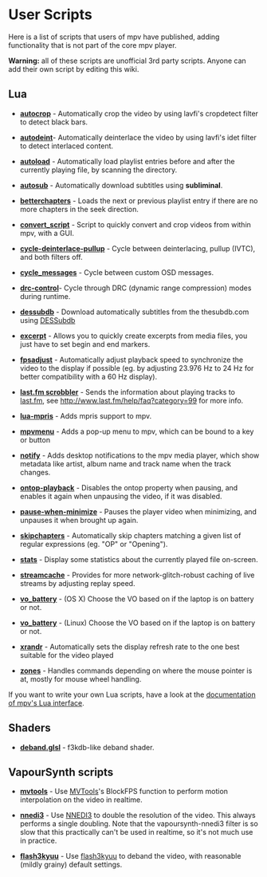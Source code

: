 # User Scripts

Here is a list of scripts that users of mpv have published, adding functionality that is not part of the core mpv player.

**Warning:** all of these scripts are unofficial 3rd party scripts. Anyone can add their own script by editing this wiki.

## Lua

* **[autocrop](https://github.com/mpv-player/mpv/blob/master/TOOLS/lua/autocrop.lua)** - Automatically crop the video by using lavfi's cropdetect filter to detect black bars.

* **[autodeint](https://github.com/mpv-player/mpv/blob/master/TOOLS/lua/autodeint.lua)**- Automatically deinterlace the video by using lavfi's idet filter to detect interlaced content.

* **[autoload](https://github.com/mpv-player/mpv/blob/master/TOOLS/lua/autoload.lua)** - Automatically load playlist entries before and after the currently playing file, by scanning the directory.

* **[autosub](https://gist.github.com/selsta/ce3fb37e775dbd15c698)** - Automatically download subtitles using **subliminal**.

* **[betterchapters](https://gist.github.com/Hakkin/4f978a5c87c31f7fe3ae)** - Loads the next or previous playlist entry if there are no more chapters in the seek direction.

* **[convert_script](https://gist.github.com/Zehkul/25ea7ae77b30af959be0)** - Script to quickly convert and crop videos from within mpv, with a GUI.

* **[cycle-deinterlace-pullup](https://github.com/mpv-player/mpv/blob/master/TOOLS/lua/cycle-deinterlace-pullup.lua)** - Cycle between deinterlacing, pullup (IVTC), and both filters off.

* **[cycle_messages](https://gist.github.com/rrooij/59f57ff5f5a952e56bbb)** - Cycle between custom OSD messages.

* **[drc-control](https://github.com/mpv-player/mpv/blob/master/TOOLS/lua/drc-control.lua)**- Cycle through DRC (dynamic range compression) modes during runtime.

* **[dessubdb](https://github.com/demanuel/dessubdb/blob/master/mpv.lua)** - Download automatically subtitles from the thesubdb.com using [DESSubdb](https://github.com/demanuel/dessubdb)

* **[excerpt](https://github.com/lvml/mpv-plugin-excerpt)** - Allows you to quickly create excerpts from media files, you just have to set begin and end markers.

* **[fpsadjust](https://github.com/haasn/gentoo-conf/blob/nanodesu/home/nand/.mpv/scripts/fpsadjust.lua)** - Automatically adjust playback speed to synchronize the video to the display if possible (eg. by adjusting 23.976 Hz to 24 Hz for better compatibility with a 60 Hz display).

* **[last.fm scrobbler](https://github.com/l29ah/w3crapcli/blob/master/last.fm/mpv-lastfm.lua)** - Sends the information about playing tracks to [last.fm](http://last.fm/), see http://www.last.fm/help/faq?category=99 for more info.

* **[lua-mpris](https://github.com/dodo/lua-mpris)** - Adds mpris support to mpv.

* **[mpvmenu](https://github.com/nezumisama/mpvmenu)** - Adds a pop-up menu to mpv, which can be bound to a key or button

* **[notify](https://github.com/rohieb/mpv-notify)** - Adds desktop notifications to the mpv media player, which show metadata like artist, album name and track name when the track changes.

* **[ontop-playback](https://github.com/mpv-player/mpv/blob/master/TOOLS/lua/ontop-playback.lua)** - Disables the ontop property when pausing, and enables it again when unpausing the video, if it was disabled.

* **[pause-when-minimize](https://github.com/mpv-player/mpv/blob/master/TOOLS/lua/pause-when-minimize.lua)** - Pauses the player video when minimizing, and unpauses it when brought up again.

* **[skipchapters](https://github.com/haasn/gentoo-conf/blob/nanodesu/home/nand/.mpv/scripts/skipchapters.lua)** - Automatically skip chapters matching a given list of regular expressions (eg. "OP" or "Opening").

* **[stats](https://github.com/Argon-/mpv-stats/)** - Display some statistics about the currently played file on-screen.

* **[streamcache](https://github.com/lvml/mpv-plugin-streamcache)** - Provides for more network-glitch-robust caching of live streams by adjusting replay speed.

* **[vo_battery](https://gist.github.com/selsta/9ac023688885053d42ca)** - (OS X) Choose the VO based on if the laptop is on battery or not.

* **[vo_battery](https://gist.github.com/ElegantMonkey/04924e899648e84f2e18)** - (Linux) Choose the VO based on if the laptop is on battery or not.

* **[xrandr](https://github.com/lvml/mpv-plugin-xrandr)** - Automatically sets the display refresh rate to the one best suitable for the video played

* **[zones](https://github.com/wiiaboo/mpv-scripts/blob/master/zones.lua)** - Handles commands depending on where the mouse pointer is at, mostly for mouse wheel handling.

If you want to write your own Lua scripts, have a look at the [documentation of mpv's Lua interface](https://github.com/mpv-player/mpv/blob/master/DOCS/man/lua.rst).

## Shaders

* **[deband.glsl](https://github.com/haasn/gentoo-conf/blob/nanodesu/home/nand/.mpv/shaders/deband.glsl)** - f3kdb-like deband shader.

## VapourSynth scripts

* **[mvtools](https://github.com/haasn/gentoo-conf/blob/nanodesu/home/nand/.mpv/filters/mvtools.vpy)** - Use [MVTools](https://github.com/dubhater/vapoursynth-mvtools)'s BlockFPS function to perform motion interpolation on the video in realtime.

* **[nnedi3](https://github.com/haasn/gentoo-conf/blob/nanodesu/home/nand/.mpv/filters/nnedi3.vpy)** - Use [NNEDI3](https://github.com/dubhater/vapoursynth-nnedi3) to double the resolution of the video. This always performs a single doubling. Note that the vapoursynth-nnedi3 filter is so slow that this practically can't be used in realtime, so it's not much use in practice.

* **[flash3kyuu](https://github.com/haasn/gentoo-conf/blob/nanodesu/home/nand/.mpv/filters/flash3kyuu.vpy)** - Use [flash3kyuu](https://github.com/SAPikachu/flash3kyuu_deband) to deband the video, with reasonable (mildly grainy) default settings.